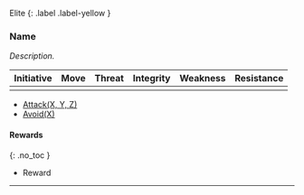 Elite
{: .label .label-yellow }
### Name
*Description.*

| Initiative | Move | Threat | Integrity | Weakness | Resistance |
| ---------- | ---- | ------ | --------- | -------- | ---------- |
|            |      |        |           |          |            |

* [Attack(X, Y, Z)](../Game/Core/Character-Actions.md#Attack(X,%20TYPE,%20DAMAGE))
* [Avoid(X)](../Game/Core/Character-Actions.md#Avoid(X))

#### Rewards
{: .no_toc }
* Reward
---